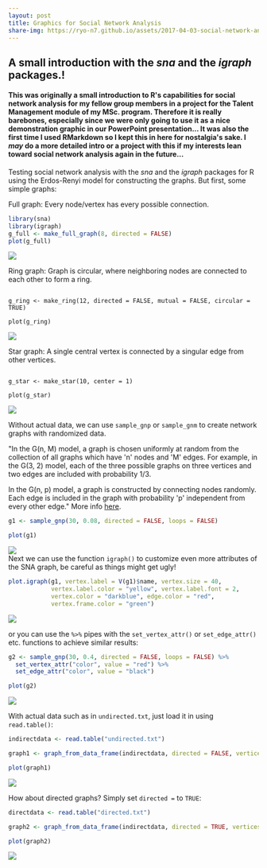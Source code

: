 ```yaml
---
layout: post
title: Graphics for Social Network Analysis
share-img: https://ryo-n7.github.io/assets/2017-04-03-social-network-analysis_files/unnamed-chunk-1-1.png
---
```


## A small introduction with the _sna_ and the _igraph_ packages.!

#### This was originally a small introduction to R's capabilities for social network analysis for my fellow group members in a project for the **Talent Management** module of my MSc. program. Therefore it is really barebones, especially since we were only going to use it as a nice demonstration graphic in our PowerPoint presentation... It was also the first time I used **RMarkdown** so I kept this in here for nostalgia's sake. I _may_ do a more detailed intro or a project with this if my interests lean toward social network analysis again in the future...

Testing social network analysis with the _sna_ and the _igraph_ packages for R using the Erdos-Renyi model for constructing the graphs. But first, some simple graphs:

Full graph: Every node/vertex has every possible connection.

```r
library(sna)
library(igraph)
g_full <- make_full_graph(8, directed = FALSE)
plot(g_full)
```
![](../assets/2017-04-03-social-network-analysis_files/unnamed-chunk-1-1.png)

Ring graph: Graph is circular, where neighboring nodes are connected to each other to form a ring.  

```{r}

g_ring <- make_ring(12, directed = FALSE, mutual = FALSE, circular = TRUE)

plot(g_ring)
```

![](../assets/2017-04-03-social-network-analysis_files/unnamed-chunk-2-1.png)  

Star graph: A single central vertex is connected by a singular edge from other vertices.

```{r}

g_star <- make_star(10, center = 1)

plot(g_star)
```

![](../assets/2017-04-03-social-network-analysis_files/unnamed-chunk-3-1.png)  


Without actual data, we can use `sample_gnp` or `sample_gnm` to create network graphs with randomized data.

"In the G(n, M) model, a graph is chosen uniformly at random from the collection of all graphs which have 'n' nodes and 'M' edges. For example, in the G(3, 2) model, each of the three possible graphs on three vertices and two edges are included with probability 1/3.

In the G(n, p) model, a graph is constructed by connecting nodes randomly. Each edge is included in the graph with probability 'p' independent from every other edge." 
More info [here](https://en.wikipedia.org/wiki/Erd%C5%91s%E2%80%93R%C3%A9nyi_model). 



```r
g1 <- sample_gnp(30, 0.08, directed = FALSE, loops = FALSE) 

plot(g1)
```

![](../assets/2017-04-03-social-network-analysis_files/unnamed-chunk-4-1.png)  
Next we can use the function `igraph()` to customize even more attributes of the SNA graph, be careful as things might get ugly! 


```r
plot.igraph(g1, vertex.label = V(g1)$name, vertex.size = 40,
            vertex.label.color = "yellow", vertex.label.font = 2,
            vertex.color = "darkblue", edge.color = "red",
            vertex.frame.color = "green")
```

![](../assets/2017-04-03-social-network-analysis_files/unnamed-chunk-5-1.png)

or you can use the `%>%` pipes with the `set_vertex_attr()` or `set_edge_attr()` etc. functions to achieve similar results: 


```r
g2 <- sample_gnp(30, 0.4, directed = FALSE, loops = FALSE) %>% 
  set_vertex_attr("color", value = "red") %>% 
  set_edge_attr("color", value = "black")

plot(g2)
```

![](../assets/2017-04-03-social-network-analysis_files/unnamed-chunk-6-1.png)<!-- -->

With actual data such as in `undirected.txt`, just load it in using `read.table()`:


```r
indirectdata <- read.table("undirected.txt")

graph1 <- graph_from_data_frame(indirectdata, directed = FALSE, vertices = NULL)

plot(graph1)
```

![](../assets/2017-04-03-social-network-analysis_files/unnamed-chunk-7-1.png)<!-- -->

How about directed graphs? Simply set `directed =` to `TRUE`: 


```r
directdata <- read.table("directed.txt")

graph2 <- graph_from_data_frame(indirectdata, directed = TRUE, vertices = NULL)

plot(graph2)
```
![](../assets/2017-04-03-social-network-analysis_files/unnamed-chunk-8-1.png)<!-- -->  

